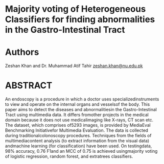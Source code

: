 # Majority voting of Heterogeneous Classifiers for finding abnormalities in the Gastro-Intestinal Tract
# Authors
Zeshan Khan and Dr. Muhammad Atif Tahir
zeshan.khan@nu.edu.pk
# ABSTRACT
An endoscopy is a procedure in which a doctor uses specializedinstruments to view and operate on the internal organs and vesselsof the body. This paper aims to detect the diseases and abnormalitiesin the Gastro-Intestinal Tract using multimedia data. It differs fromother projects in the medical domain because it does not use medicalimaging like X-rays, CT scan etc. The dataset, which comprises of5293 images, is provided by MediaEval Benchmarking Initiativefor Multimedia Evaluation. The data is collected during traditionalcolonoscopy procedures. Techniques from the fields of multimediacontent analysis (to extract information from the visual data) andmachine learning (for classification) have been used. On testingdata, 98% accuracy, 0.76 F1and an MCC of 0.75 is achieved usingmajority voting of logistic regression, random forest, and extratrees classifiers.

